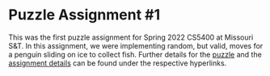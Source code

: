 # Puzzle Assignment #1

This was the first puzzle assignment for Spring 2022 CS5400 at Missouri S&T. In this assignment, we were implementing random, but valid, moves for a penguin sliding on ice to collect fish. Further details for the [puzzle](https://docs.google.com/document/d/1lvH5KQ-KH5yby7uUOvyvSu_uF05gaw40jZUoozXY13c/edit#heading=h.oywc33wv4tm4) and the [assignment details](https://docs.google.com/document/d/1ha34H4bRwaI27TOVyBRjrzOa3pNr3HiR6wZh2tqnbhg/edit#heading=h.oywc33wv4tm4) can be found under the respective hyperlinks.
